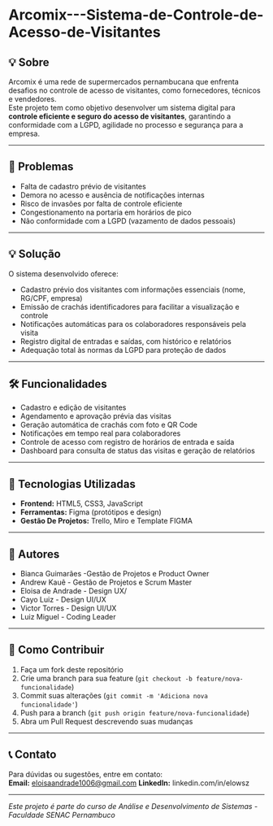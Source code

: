 # Arcomix---Sistema-de-Controle-de-Acesso-de-Visitantes


## 💡 Sobre

Arcomix é uma rede de supermercados pernambucana que enfrenta desafios no controle de acesso de visitantes, como fornecedores, técnicos e vendedores.  
Este projeto tem como objetivo desenvolver um sistema digital para **controle eficiente e seguro do acesso de visitantes**, garantindo a conformidade com a LGPD, agilidade no processo e segurança para a empresa.

---

## 🚩 Problemas

- Falta de cadastro prévio de visitantes  
- Demora no acesso e ausência de notificações internas  
- Risco de invasões por falta de controle eficiente  
- Congestionamento na portaria em horários de pico  
- Não conformidade com a LGPD (vazamento de dados pessoais)

---

## 💡 Solução

O sistema desenvolvido oferece:  
- Cadastro prévio dos visitantes com informações essenciais (nome, RG/CPF, empresa)  
- Emissão de crachás identificadores para facilitar a visualização e controle  
- Notificações automáticas para os colaboradores responsáveis pela visita  
- Registro digital de entradas e saídas, com histórico e relatórios  
- Adequação total às normas da LGPD para proteção de dados

---

## 🛠️ Funcionalidades

- Cadastro e edição de visitantes  
- Agendamento e aprovação prévia das visitas  
- Geração automática de crachás com foto e QR Code  
- Notificações em tempo real para colaboradores  
- Controle de acesso com registro de horários de entrada e saída  
- Dashboard para consulta de status das visitas e geração de relatórios  

---

## 🚀 Tecnologias Utilizadas

- **Frontend:** HTML5, CSS3, JavaScript   
- **Ferramentas:** Figma (protótipos e design)
- **Gestão De Projetos:** Trello, Miro e Template FIGMA

---

## 👥 Autores

- Bianca Guimarães -Gestão de Projetos e Product Owner 
- Andrew Kauê - Gestão de Projetos e Scrum Master
- Eloisa de Andrade - Design UX/
- Cayo Luiz - Design UI/UX  
- Victor Torres - Design UI/UX
- Luiz Miguel - Coding Leader


---

## 📌 Como Contribuir

1. Faça um fork deste repositório  
2. Crie uma branch para sua feature (`git checkout -b feature/nova-funcionalidade`)  
3. Commit suas alterações (`git commit -m 'Adiciona nova funcionalidade'`)  
4. Push para a branch (`git push origin feature/nova-funcionalidade`)  
5. Abra um Pull Request descrevendo suas mudanças  

---

## 📞 Contato

Para dúvidas ou sugestões, entre em contato:  
**Email:** eloisaandrade1006@gmail.com 
**LinkedIn:** linkedin.com/in/elowsz

---

*Este projeto é parte do curso de Análise e Desenvolvimento de Sistemas - Faculdade SENAC Pernambuco*
